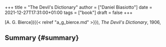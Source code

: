 +++
title = "The Devil's Dictionary"
author = ["Daniel Biasiotto"]
date = 2021-12-27T17:31:00+01:00
tags = ["book"]
draft = false
+++

[A. G. Bierce]({{< relref "a_g_bierce.md" >}}), _The Devil's Dictionary_, 1906,


## Summary {#summary}
